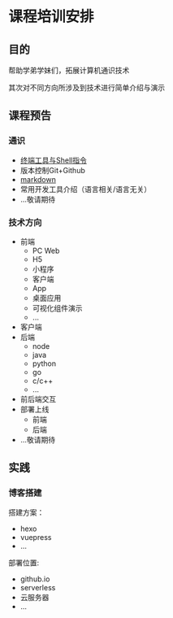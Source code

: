 # 课程培训安排

## 目的
帮助学弟学妹们，拓展计算机通识技术

其次对不同方向所涉及到技术进行简单介绍与演示

## 课程预告
### 通识
* [终端工具与Shell指令](./terminal-shell/README.md)
* 版本控制Git+Github
* [markdown](./markdown/README.md)
* 常用开发工具介绍（语言相关/语言无关）
* ...敬请期待

### 技术方向
* 前端
  * PC Web
  * H5
  * 小程序
  * 客户端
  * App
  * 桌面应用
  * 可视化组件演示
  * ...
* 客户端
* 后端
  * node
  * java
  * python
  * go
  * c/c++
  * ...
* 前后端交互
* 部署上线
  * 前端
  * 后端
* ...敬请期待

## 实践
### 博客搭建
搭建方案：
* hexo
* vuepress
* ...

部署位置:
* github.io
* serverless
* 云服务器
* ...
